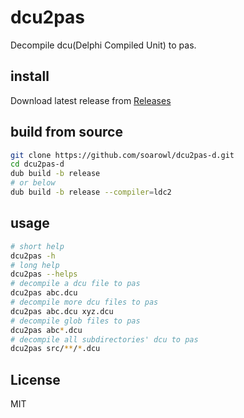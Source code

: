 # dcu2pas

Decompile dcu(Delphi Compiled Unit) to pas.

## install

Download latest release from
[Releases](https://github.com/soarowl/dcu2pas-d/releases)

## build from source

```sh
git clone https://github.com/soarowl/dcu2pas-d.git
cd dcu2pas-d
dub build -b release
# or below
dub build -b release --compiler=ldc2
```

## usage

```sh
# short help
dcu2pas -h
# long help
dcu2pas --helps
# decompile a dcu file to pas
dcu2pas abc.dcu
# decompile more dcu files to pas
dcu2pas abc.dcu xyz.dcu
# decompile glob files to pas
dcu2pas abc*.dcu
# decompile all subdirectories' dcu to pas
dcu2pas src/**/*.dcu
```

## License

MIT
